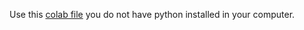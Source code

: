 Use this [colab file](https://colab.research.google.com/github/wpan03/TDF_Technical_Tutorial/blob/master/merge/merge.ipynb?hl=en#scrollTo=psCi-HdyKFuU) you do not have python installed in your computer. 

